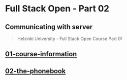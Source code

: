 # Full Stack Open - Part 02
## Communicating with server
> Helsinki University - Full Stack Open Course Part 01

## [01-course-information](./01-course-information/)
## [02-the-phonebook](./02-the-phonebook/)